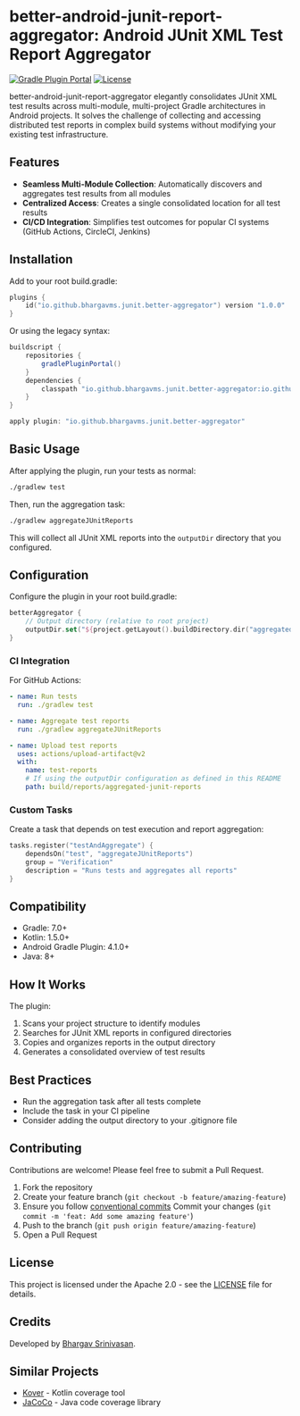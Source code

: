 # better-android-junit-report-aggregator: Android JUnit XML Test Report Aggregator

[![Gradle Plugin Portal](https://img.shields.io/gradle-plugin-portal/v/io.github.bhargavms.junit.better-aggregator?label=Gradle%20Plugin%20Portal)](https://plugins.gradle.org/plugin/io.github.bhargavms.junit.better-aggregator)
[![License](https://img.shields.io/github/license/bhargavms/better-android-junit-report-aggregator)](LICENSE)

better-android-junit-report-aggregator elegantly consolidates JUnit XML test results across multi-module, multi-project Gradle architectures in Android projects. It solves the challenge of collecting and accessing distributed test reports in complex build systems without modifying your existing test infrastructure.

## Features

- **Seamless Multi-Module Collection**: Automatically discovers and aggregates test results from all modules
- **Centralized Access**: Creates a single consolidated location for all test results
- **CI/CD Integration**: Simplifies test outcomes for popular CI systems (GitHub Actions, CircleCI, Jenkins)

## Installation

Add to your root build.gradle:

```kotlin
plugins {
    id("io.github.bhargavms.junit.better-aggregator") version "1.0.0"
}
```

Or using the legacy syntax:

```groovy
buildscript {
    repositories {
        gradlePluginPortal()
    }
    dependencies {
        classpath "io.github.bhargavms.junit.better-aggregator:io.github.bhargavms.junit.better-aggregator.gradle.plugin:1.0.0"
    }
}

apply plugin: "io.github.bhargavms.junit.better-aggregator"
```

## Basic Usage

After applying the plugin, run your tests as normal:

```bash
./gradlew test
```

Then, run the aggregation task:

```bash
./gradlew aggregateJUnitReports
```

This will collect all JUnit XML reports into the `outputDir` directory that you configured.

## Configuration

Configure the plugin in your root build.gradle:

```kotlin
betterAggregator {
    // Output directory (relative to root project)
    outputDir.set("${project.getLayout().buildDirectory.dir("aggregated-reports").get().asFile.absolutePath}")
}
```

### CI Integration

For GitHub Actions:

```yaml
- name: Run tests
  run: ./gradlew test

- name: Aggregate test reports
  run: ./gradlew aggregateJUnitReports

- name: Upload test reports
  uses: actions/upload-artifact@v2
  with:
    name: test-reports
    # If using the outputDir configuration as defined in this README
    path: build/reports/aggregated-junit-reports
```

### Custom Tasks

Create a task that depends on test execution and report aggregation:

```kotlin
tasks.register("testAndAggregate") {
    dependsOn("test", "aggregateJUnitReports")
    group = "Verification"
    description = "Runs tests and aggregates all reports"
}
```

## Compatibility

- Gradle: 7.0+
- Kotlin: 1.5.0+
- Android Gradle Plugin: 4.1.0+
- Java: 8+

## How It Works

The plugin:

1. Scans your project structure to identify modules
2. Searches for JUnit XML reports in configured directories
3. Copies and organizes reports in the output directory
4. Generates a consolidated overview of test results

## Best Practices

- Run the aggregation task after all tests complete
- Include the task in your CI pipeline
- Consider adding the output directory to your .gitignore file

## Contributing

Contributions are welcome! Please feel free to submit a Pull Request.

1. Fork the repository
2. Create your feature branch (`git checkout -b feature/amazing-feature`)
3. Ensure you follow [conventional commits](https://www.conventionalcommits.org/en/v1.0.0/)
   Commit your changes (`git commit -m 'feat: Add some amazing feature'`)
4. Push to the branch (`git push origin feature/amazing-feature`)
5. Open a Pull Request

## License

This project is licensed under the Apache 2.0 - see the [LICENSE](LICENSE) file for details.

## Credits

Developed by [Bhargav Srinivasan](https://github.com/bhargavms).

## Similar Projects

- [Kover](https://github.com/Kotlin/kotlinx-kover) - Kotlin coverage tool
- [JaCoCo](https://github.com/jacoco/jacoco) - Java code coverage library
